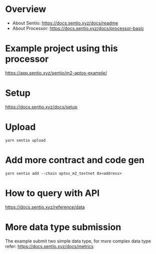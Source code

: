 # Overview
- About Sentio: https://docs.sentio.xyz/docs/readme
- About Processor: https://docs.sentio.xyz/docs/processor-basic

# Example project using this processor
https://app.sentio.xyz/sentio/m2-aptos-example/

# Setup
https://docs.sentio.xyz/docs/setup

# Upload
```
yarn sentio upload
```

# Add more contract and code gen
```
yarn sentio add --chain aptos_m2_testnet 0x<address>
```

# How to query with API
https://docs.sentio.xyz/reference/data

# More data type submission
The example submit  two simple data type, for more complex data type refer: https://docs.sentio.xyz/docs/metrics